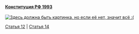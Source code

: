 #### [Конституция РФ 1993](https://lalawland.github.io/eurasia/russia/const)

[![Здесь должна быть картинка, но если её нет, значит всё :(](https://sun9-west.userapi.com/sun9-37/s/v1/ig2/vsanI_ijJB-hlP0cIdMWnEkBzC3Ay2-BTNuux6Lpcxjg4WCu8OnWq4gJmMsZTLEUe1IdpmCDEKGphxFeXDL8X2op.jpg?size=1280x720&quality=95&type=album)](https://sun9-west.userapi.com/sun9-37/s/v1/ig2/vsanI_ijJB-hlP0cIdMWnEkBzC3Ay2-BTNuux6Lpcxjg4WCu8OnWq4gJmMsZTLEUe1IdpmCDEKGphxFeXDL8X2op.jpg?size=1280x720&quality=95&type=album)

[Статья 12](https://lalawland.github.io/eurasia/russia/const/art12) | [Статья 14](https://lalawland.github.io/eurasia/russia/const/art14)
